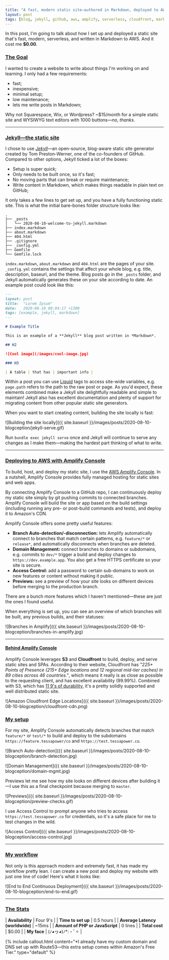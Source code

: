 ```yaml
---
title: "A fast, modern static site—authored in Markdown, deployed to AWS"
layout: post
tags: [blog, jekyll, github, aws, amplify, serverless, cloudfront, markdown]
---
```

In this post, I'm going to talk about how I set up and deployed a static site that's fast, modern, serverless, and written in Markdown to AWS. And it cost me **$0.00**.

### [The Goal](#the-goal)

I wanted to create a website to write about things I'm working on and learning. I only had a few requirements:
<!--more-->

- fast;
- inexpensive;
- minimal setup;
- low maintenance;
- lets me write posts in Markdown;

Why not Squarespace, Wix, or Wordpress? ~$15/month for a simple static site and WYSIWYG text editors with 1000 buttons—*no, thanks*.

---
### [Jekyll—the static site](#jekyll-the-static-site)

I chose to use *[Jekyll](https://jekyllrb.com/)*—an open-source, blog-aware static site generator created by Tom Preston-Werner, one of the co-founders of GitHub. Compared to other options, Jekyll ticked a lot of the boxes:

- Setup is super quick;
- Only needs to be built once, so it's fast;
- No moving parts that can break or require maintenance;
- Write content in Markdown, which makes things readable in plain text on GitHub;

It only takes a few lines to get set up, and you have a fully functioning static site. This is what the initial bare-bones folder structure looks like:

```
.
├── _posts
│   └── 2020-08-10-welcome-to-jekyll.markdown
├── index.markdown
├── about.markdown
├── 404.html
├── .gitignore
├── _config.yml
├── Gemfile
└── Gemfile.lock
```
`index.markdown`, `about.markdown` and `404.html` are the pages of your site. `_config.yml` contains the settings that affect your whole blog, e.g. title, description, baseurl, and the theme. Blog posts go in the `_posts` folder, and Jekyll automatically generates these on your site according to date. An example post could look like this:

```markdown
---
layout: post
title:  "Lorem Ipsum"
date:   2020-08-10 08:04:17 +1300
tags: [example, jekyll, markdown]
---

# Example Title

This is an example of a **Jekyll** blog post written in *Markdown*.

## H2

![Cool image](/images/cool-image.jpg)

### H3

| A table | that has | important info |
```

Within a post you can use [Liquid](https://shopify.github.io/liquid/) tags to access site-wide variables, e.g. `page.path` refers to the path to the raw post or page. As you'd expect, these elements combined make a Jekyll site delightfully readable and simple to maintain! Jekyll also has excellent documentation and plenty of support for migrating content from other popular static site generators.

When you want to start creating content, building the site locally is fast:

![Building the site locally]({{ site.baseurl }}/images/posts/2020-08-10-blogception/jekyll-serve.gif)

Run `bundle exec jekyll serve` once and Jekyll will continue to serve any changes as I make them—making the hardest part thinking of what to write.

---

### [Deploying to AWS with Amplify Console](#deplying-to-aws-with-amplify-console)

To build, host, and deploy my static site, I use the [AWS Amplify Console](https://aws.amazon.com/amplify/hosting/). In a nutshell, Amplify Console provides fully managed hosting for static sites and web apps.

By connecting Amplify Console to a GitHub repo, I can continuously deploy my static site simply by git pushing commits to connected branches. Amplify Console will build the site or app based on the build settings (including running any pre- or post-build commands and tests), and deploy it to Amazon's CDN.

Amplify Console offers some pretty useful features:

- **Branch Auto-detection/-disconnection:** lets Amplify automatically connect to branches that match certain patterns, e.g. `feature/*` or `release*`, and automatically disconnects when branches are deleted.
- **Domain Management:** connect branches to domains or subdomains, e.g. commits to `dev/*` trigger a build and deploy changes to `https://dev.example.app`. You also get a free HTTPS certificate so your site is secure.
- **Access Control:** add a password to certain sub-domains to work on new features or content without making it public.
- **Previews:** see a preview of how your site looks on different devices before merging to the production branch.

There are a bunch more features which I haven't mentioned—these are just the ones I found useful.

When everything is set up, you can see an overview of which branches will be built, any previous builds, and their statuses:

![Branches in Amplify]({{ site.baseurl }}/images/posts/2020-08-10-blogception/branches-in-amplify.jpg)

---
#### [Behind Amplify Console](#behind-amplify-console)

Amplify Console leverages **S3** and **Cloudfront** to build, deploy, and serve static sites and SPAs. According to their website, Cloudfront has *"225+ Points of Presence (215+ Edge locations and 12 regional mid-tier caches) in 89 cities across 46 countries."*, which means it really is as close as possible to the requesting client, and has excellent availability (99.99%). Combined with S3, which has [11 9's of durability](https://docs.aws.amazon.com/AmazonS3/latest/userguide/DataDurability.html), it's a pretty solidly supported and well distributed static site.

![Amazon Cloudfront Edge Locations]({{ site.baseurl }}/images/posts/2020-08-10-blogception/cloudfront-cdn.png)

### [My setup](#my-setup)

For my site, Amplify Console automatically detects branches that match `feature/*` or `test/*` to build and deploy to the subdomains `https://feature.tessapower/co` and `https://test.tessapower.co`.

![Branch Auto-detection]({{ site.baseurl }}/images/posts/2020-08-10-blogception/branch-detection.jpg)

![Domain Management]({{ site.baseurl }}/images/posts/2020-08-10-blogception/domain-mgmt.jpg)

Previews let me see how my site looks on different devices after building it—I use this as a final checkpoint because merging to `master`.

![Previews]({{ site.baseurl }}/images/posts/2020-08-10-blogception/preview-checks.gif)

I use Access Control to prompt anyone who tries to access `https://test.tessapower.co` for credentials, so it's a safe place for me to test changes in the wild.

![Access Control]({{ site.baseurl }}/images/posts/2020-08-10-blogception/access-control.jpg)

---
### [My workflow](my-workflow)

Not only is this approach modern and extremely fast, it has made my workflow pretty lean. I can create a new post and deploy my website with just one line of code! Here's what it looks like:

![End to End Continuous Deployment]({{ site.baseurl }}/images/posts/2020-08-10-blogception/end-to-end.gif)

---
### [The Stats](#the-stats)

| **Availability**                | Four 9's        |
| **Time to set up**              | 0.5 hours       |
| **Average Latency (worldwide)** | ~15ms           |
| **Amount of PHP or JavaScript** | 0 lines         |
| **Total cost**                  | $0.00           |
| **My face**                     | (ﾉ◕ヮ◕)ﾉ*:・ﾟ✧ |

{% include callout.html
    content="*I already have my custom domain and DNS set up with Route53—this extra setup comes within Amazon's Free Tier."
    type="default" %}
